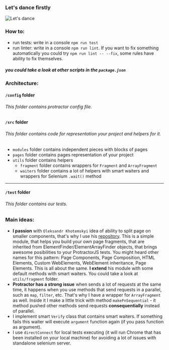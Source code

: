 ### Let's dance firstly
![Let's dance](https://media.giphy.com/media/eZsKqkZUEM5vG/giphy.gif)
### How to:
- run tests: write in a console `npm run test`
- run linter: write in a console `npm run lint`. If you want to fix something automatically you could try `npm run lint -- --fix`, some rules have ability to fix themselves.
##### you could take a look at other scripts in the `package.json`
### Architecture:
#### `/config` folder
###### This folder contains protractor config file.
#### `/src` folder
###### This folder contains code for representation your project and helpers for it.
- `modules` folder contains independent pieces with blocks of pages
- `pages` folder contains pages representation of your project
- `utils` folder contains helpers
  - `fragment` folder contains wrappers for `Fragment` and `ArrayFragment`
  - `waiters` folder contains a lot of helpers with smart waiters and wrappers for Selenium `.wait()` method
---
#### `/test` folder
###### This folder contains our tests.

### Main ideas:
+ **I passion** with `Oleksandr Khotemskyi` idea of ability to split page on smaller components, that's why I use his [repository](https://github.com/Xotabu4/protractor-element-extend). This is a simple module, that helps you build your own page fragments, that are inherited from ElementFinder/ElementArrayFinder objects, that brings awesome posibilities to your ProtractorJS tests. You might heard other names for this pattern: Page Components, Page Composition, HTML Elements, Custom WebElements, WebElement inheritance, Page Elements. This is all about the same. **I extend** his module with some default methods with smart waiters. You could take a look at `utils/fragment` folder.
+ **Protractor has a strong issue** when sends a lot of requests at the same time, it happens when you use methods that send requests in a parallel, such as `map`, `filter`, etc. That's why I have a wrapper for `ArrayFragment` as well. Inside it I make a little trick with method `makeFnSequential` - it method pushed other methods send requests **consequentially** instead of parallel.
+ I implement smart `Verify` class that contains smart waiters. If something fails this waiter will execute `argument` function again (if you pass function as argument).
+ I use `directConnect` for local tests executing (it will run Chrome that has been installed on your local machine) for avoiding a lot of issues with standalone selenium server.
